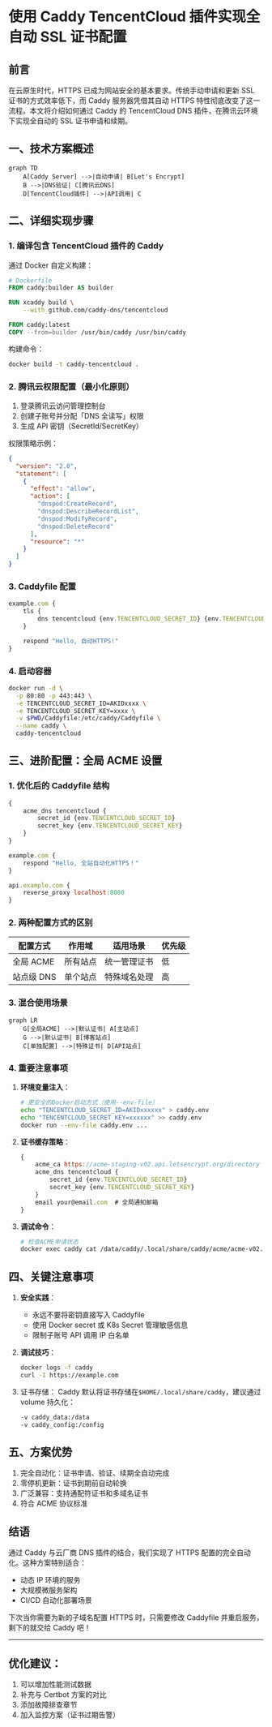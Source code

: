 # 使用 Caddy TencentCloud 插件实现全自动 SSL 证书配置

## 前言

在云原生时代，HTTPS 已成为网站安全的基本要求。传统手动申请和更新 SSL 证书的方式效率低下，而 Caddy 服务器凭借其自动 HTTPS 特性彻底改变了这一流程。本文将介绍如何通过 Caddy 的 TencentCloud DNS 插件，在腾讯云环境下实现全自动的 SSL 证书申请和续期。

## 一、技术方案概述

```mermaid
graph TD
    A[Caddy Server] -->|自动申请| B[Let's Encrypt]
    B -->|DNS验证| C[腾讯云DNS]
    D[TencentCloud插件] -->|API调用| C
```

## 二、详细实现步骤

### 1. 编译包含 TencentCloud 插件的 Caddy

通过 Docker 自定义构建：

```dockerfile
# Dockerfile
FROM caddy:builder AS builder

RUN xcaddy build \
    --with github.com/caddy-dns/tencentcloud

FROM caddy:latest
COPY --from=builder /usr/bin/caddy /usr/bin/caddy
```

构建命令：

```bash
docker build -t caddy-tencentcloud .
```

### 2. 腾讯云权限配置（最小化原则）

1. 登录腾讯云访问管理控制台
2. 创建子账号并分配「DNS 全读写」权限
3. 生成 API 密钥（SecretId/SecretKey）

权限策略示例：

```json
{
  "version": "2.0",
  "statement": [
    {
      "effect": "allow",
      "action": [
        "dnspod:CreateRecord",
        "dnspod:DescribeRecordList",
        "dnspod:ModifyRecord",
        "dnspod:DeleteRecord"
      ],
      "resource": "*"
    }
  ]
}
```

### 3. Caddyfile 配置

```js
example.com {
    tls {
        dns tencentcloud {env.TENCENTCLOUD_SECRET_ID} {env.TENCENTCLOUD_SECRET_KEY}
    }

    respond "Hello, 自动HTTPS!"
}
```

### 4. 启动容器

```bash
docker run -d \
  -p 80:80 -p 443:443 \
  -e TENCENTCLOUD_SECRET_ID=AKIDxxxx \
  -e TENCENTCLOUD_SECRET_KEY=xxxx \
  -v $PWD/Caddyfile:/etc/caddy/Caddyfile \
  --name caddy \
  caddy-tencentcloud
```

## 三、进阶配置：全局 ACME 设置

### 1. 优化后的 Caddyfile 结构

```js
{
    acme_dns tencentcloud {
        secret_id {env.TENCENTCLOUD_SECRET_ID}
        secret_key {env.TENCENTCLOUD_SECRET_KEY}
    }
}

example.com {
    respond "Hello, 全站自动化HTTPS！"
}

api.example.com {
    reverse_proxy localhost:8080
}
```

### 2. 两种配置方式的区别

| 配置方式   | 作用域   | 适用场景     | 优先级 |
| ---------- | -------- | ------------ | ------ |
| 全局 ACME  | 所有站点 | 统一管理证书 | 低     |
| 站点级 DNS | 单个站点 | 特殊域名处理 | 高     |

### 3. 混合使用场景

```mermaid
graph LR
    G[全局ACME] -->|默认证书| A[主站点]
    G -->|默认证书| B[博客站点]
    C[单独配置] -->|特殊证书| D[API站点]
```

### 4. 重要注意事项

1. **环境变量注入**：

   ```bash
   # 更安全的Docker启动方式（使用--env-file）
   echo "TENCENTCLOUD_SECRET_ID=AKIDxxxxxx" > caddy.env
   echo "TENCENTCLOUD_SECRET_KEY=xxxxxx" >> caddy.env
   docker run --env-file caddy.env ...
   ```

2. **证书缓存策略**：

   ```js
   {
       acme_ca https://acme-staging-v02.api.letsencrypt.org/directory
       acme_dns tencentcloud {
           secret_id {env.TENCENTCLOUD_SECRET_ID}
           secret_key {env.TENCENTCLOUD_SECRET_KEY}
       }
       email your@email.com  # 全局通知邮箱
   }
   ```

3. **调试命令**：
   ```bash
   # 检查ACME申请状态
   docker exec caddy cat /data/caddy/.local/share/caddy/acme/acme-v02.api.letsencrypt.org/sites/*/certificates.json
   ```

## 四、关键注意事项

1. **安全实践**：

   - 永远不要将密钥直接写入 Caddyfile
   - 使用 Docker secret 或 K8s Secret 管理敏感信息
   - 限制子账号 API 调用 IP 白名单

2. **调试技巧**：

   ```bash
   docker logs -f caddy
   curl -I https://example.com
   ```

3. 证书存储：
   Caddy 默认将证书存储在`$HOME/.local/share/caddy`，建议通过 volume 持久化：
   ```bash
   -v caddy_data:/data
   -v caddy_config:/config
   ```

## 五、方案优势

1. 完全自动化：证书申请、验证、续期全自动完成
2. 零停机更新：证书到期前自动轮换
3. 广泛兼容：支持通配符证书和多域名证书
4. 符合 ACME 协议标准

## 结语

通过 Caddy 与云厂商 DNS 插件的结合，我们实现了 HTTPS 配置的完全自动化。这种方案特别适合：

- 动态 IP 环境的服务
- 大规模微服务架构
- CI/CD 自动化部署场景

下次当你需要为新的子域名配置 HTTPS 时，只需要修改 Caddyfile 并重启服务，剩下的就交给 Caddy 吧！

---

## 优化建议：

1. 可以增加性能测试数据
2. 补充与 Certbot 方案的对比
3. 添加故障排查章节
4. 加入监控方案（证书过期告警）
